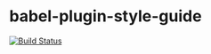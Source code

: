 # babel-plugin-style-guide
[![Build Status](https://travis-ci.org/peekg/babel-plugin-style-guide.svg)](https://travis-ci.org/peekg/babel-plugin-style-guide)

